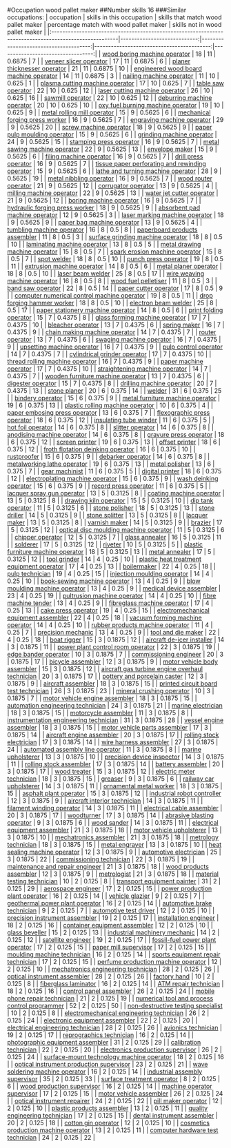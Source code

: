 #Occupation wood pallet maker
##Number skills 16
###Similar occupations:
| occupation                                                                                            |   skills in this occupation |   skills that match wood pallet maker |   percentage match with wood pallet maker |   skills not in wood pallet maker |
|:------------------------------------------------------------------------------------------------------|----------------------------:|--------------------------------------:|------------------------------------------:|----------------------------------:|
| [wood boring machine operator](wood_boring_machine_operator.md)                                       |                          18 |                                    11 |                                    0.6875 |                                 7 |
| [veneer slicer operator](veneer_slicer_operator.md)                                                   |                          17 |                                    11 |                                    0.6875 |                                 6 |
| [planer thicknesser operator](planer_thicknesser_operator.md)                                         |                          21 |                                    11 |                                    0.6875 |                                10 |
| [engineered wood board machine operator](engineered_wood_board_machine_operator.md)                   |                          14 |                                    11 |                                    0.6875 |                                 3 |
| [nailing machine operator](nailing_machine_operator.md)                                               |                          11 |                                    10 |                                    0.625  |                                 1 |
| [plasma cutting machine operator](plasma_cutting_machine_operator.md)                                 |                          17 |                                    10 |                                    0.625  |                                 7 |
| [table saw operator](table_saw_operator.md)                                                           |                          22 |                                    10 |                                    0.625  |                                12 |
| [laser cutting machine operator](laser_cutting_machine_operator.md)                                   |                          26 |                                    10 |                                    0.625  |                                16 |
| [sawmill operator](sawmill_operator.md)                                                               |                          22 |                                    10 |                                    0.625  |                                12 |
| [deburring machine operator](deburring_machine_operator.md)                                           |                          20 |                                    10 |                                    0.625  |                                10 |
| [oxy fuel burning machine operator](oxy_fuel_burning_machine_operator.md)                             |                          19 |                                    10 |                                    0.625  |                                 9 |
| [metal rolling mill operator](metal_rolling_mill_operator.md)                                         |                          15 |                                     9 |                                    0.5625 |                                 6 |
| [mechanical forging press worker](mechanical_forging_press_worker.md)                                 |                          16 |                                     9 |                                    0.5625 |                                 7 |
| [engraving machine operator](engraving_machine_operator.md)                                           |                          29 |                                     9 |                                    0.5625 |                                20 |
| [screw machine operator](screw_machine_operator.md)                                                   |                          18 |                                     9 |                                    0.5625 |                                 9 |
| [paper pulp moulding operator](paper_pulp_moulding_operator.md)                                       |                          15 |                                     9 |                                    0.5625 |                                 6 |
| [grinding machine operator](grinding_machine_operator.md)                                             |                          24 |                                     9 |                                    0.5625 |                                15 |
| [stamping press operator](stamping_press_operator.md)                                                 |                          16 |                                     9 |                                    0.5625 |                                 7 |
| [metal sawing machine operator](metal_sawing_machine_operator.md)                                     |                          22 |                                     9 |                                    0.5625 |                                13 |
| [envelope maker](envelope_maker.md)                                                                   |                          15 |                                     9 |                                    0.5625 |                                 6 |
| [filing machine operator](filing_machine_operator.md)                                                 |                          16 |                                     9 |                                    0.5625 |                                 7 |
| [drill press operator](drill_press_operator.md)                                                       |                          16 |                                     9 |                                    0.5625 |                                 7 |
| [tissue paper perforating and rewinding operator](tissue_paper_perforating_and_rewinding_operator.md) |                          15 |                                     9 |                                    0.5625 |                                 6 |
| [lathe and turning machine operator](lathe_and_turning_machine_operator.md)                           |                          28 |                                     9 |                                    0.5625 |                                19 |
| [metal nibbling operator](metal_nibbling_operator.md)                                                 |                          16 |                                     9 |                                    0.5625 |                                 7 |
| [wood router operator](wood_router_operator.md)                                                       |                          21 |                                     9 |                                    0.5625 |                                12 |
| [corrugator operator](corrugator_operator.md)                                                         |                          13 |                                     9 |                                    0.5625 |                                 4 |
| [milling machine operator](milling_machine_operator.md)                                               |                          22 |                                     9 |                                    0.5625 |                                13 |
| [water jet cutter operator](water_jet_cutter_operator.md)                                             |                          21 |                                     9 |                                    0.5625 |                                12 |
| [boring machine operator](boring_machine_operator.md)                                                 |                          16 |                                     9 |                                    0.5625 |                                 7 |
| [hydraulic forging press worker](hydraulic_forging_press_worker.md)                                   |                          18 |                                     9 |                                    0.5625 |                                 9 |
| [absorbent pad machine operator](absorbent_pad_machine_operator.md)                                   |                          12 |                                     9 |                                    0.5625 |                                 3 |
| [laser marking machine operator](laser_marking_machine_operator.md)                                   |                          18 |                                     9 |                                    0.5625 |                                 9 |
| [paper bag machine operator](paper_bag_machine_operator.md)                                           |                          13 |                                     9 |                                    0.5625 |                                 4 |
| [tumbling machine operator](tumbling_machine_operator.md)                                             |                          16 |                                     8 |                                    0.5    |                                 8 |
| [paperboard products assembler](paperboard_products_assembler.md)                                     |                          11 |                                     8 |                                    0.5    |                                 3 |
| [surface grinding machine operator](surface_grinding_machine_operator.md)                             |                          18 |                                     8 |                                    0.5    |                                10 |
| [laminating machine operator](laminating_machine_operator.md)                                         |                          13 |                                     8 |                                    0.5    |                                 5 |
| [metal drawing machine operator](metal_drawing_machine_operator.md)                                   |                          15 |                                     8 |                                    0.5    |                                 7 |
| [spark erosion machine operator](spark_erosion_machine_operator.md)                                   |                          15 |                                     8 |                                    0.5    |                                 7 |
| [spot welder](spot_welder.md)                                                                         |                          18 |                                     8 |                                    0.5    |                                10 |
| [punch press operator](punch_press_operator.md)                                                       |                          19 |                                     8 |                                    0.5    |                                11 |
| [extrusion machine operator](extrusion_machine_operator.md)                                           |                          14 |                                     8 |                                    0.5    |                                 6 |
| [metal planer operator](metal_planer_operator.md)                                                     |                          18 |                                     8 |                                    0.5    |                                10 |
| [laser beam welder](laser_beam_welder.md)                                                             |                          25 |                                     8 |                                    0.5    |                                17 |
| [wire weaving machine operator](wire_weaving_machine_operator.md)                                     |                          16 |                                     8 |                                    0.5    |                                 8 |
| [wood fuel pelletiser](wood_fuel_pelletiser.md)                                                       |                          11 |                                     8 |                                    0.5    |                                 3 |
| [band saw operator](band_saw_operator.md)                                                             |                          22 |                                     8 |                                    0.5    |                                14 |
| [paper cutter operator](paper_cutter_operator.md)                                                     |                          17 |                                     8 |                                    0.5    |                                 9 |
| [computer numerical control machine operator](computer_numerical_control_machine_operator.md)         |                          19 |                                     8 |                                    0.5    |                                11 |
| [drop forging hammer worker](drop_forging_hammer_worker.md)                                           |                          18 |                                     8 |                                    0.5    |                                10 |
| [electron beam welder](electron_beam_welder.md)                                                       |                          25 |                                     8 |                                    0.5    |                                17 |
| [paper stationery machine operator](paper_stationery_machine_operator.md)                             |                          14 |                                     8 |                                    0.5    |                                 6 |
| [print folding operator](print_folding_operator.md)                                                   |                          15 |                                     7 |                                    0.4375 |                                 8 |
| [glass forming machine operator](glass_forming_machine_operator.md)                                   |                          17 |                                     7 |                                    0.4375 |                                10 |
| [bleacher operator](bleacher_operator.md)                                                             |                          13 |                                     7 |                                    0.4375 |                                 6 |
| [spring maker](spring_maker.md)                                                                       |                          16 |                                     7 |                                    0.4375 |                                 9 |
| [chain making machine operator](chain_making_machine_operator.md)                                     |                          14 |                                     7 |                                    0.4375 |                                 7 |
| [router operator](router_operator.md)                                                                 |                          13 |                                     7 |                                    0.4375 |                                 6 |
| [swaging machine operator](swaging_machine_operator.md)                                               |                          16 |                                     7 |                                    0.4375 |                                 9 |
| [upsetting machine operator](upsetting_machine_operator.md)                                           |                          16 |                                     7 |                                    0.4375 |                                 9 |
| [pulp control operator](pulp_control_operator.md)                                                     |                          14 |                                     7 |                                    0.4375 |                                 7 |
| [cylindrical grinder operator](cylindrical_grinder_operator.md)                                       |                          17 |                                     7 |                                    0.4375 |                                10 |
| [thread rolling machine operator](thread_rolling_machine_operator.md)                                 |                          16 |                                     7 |                                    0.4375 |                                 9 |
| [paper machine operator](paper_machine_operator.md)                                                   |                          17 |                                     7 |                                    0.4375 |                                10 |
| [straightening machine operator](straightening_machine_operator.md)                                   |                          14 |                                     7 |                                    0.4375 |                                 7 |
| [wooden furniture machine operator](wooden_furniture_machine_operator.md)                             |                          13 |                                     7 |                                    0.4375 |                                 6 |
| [digester operator](digester_operator.md)                                                             |                          15 |                                     7 |                                    0.4375 |                                 8 |
| [drilling machine operator](drilling_machine_operator.md)                                             |                          20 |                                     7 |                                    0.4375 |                                13 |
| [stone planer](stone_planer.md)                                                                       |                          20 |                                     6 |                                    0.375  |                                14 |
| [welder](welder.md)                                                                                   |                          31 |                                     6 |                                    0.375  |                                25 |
| [bindery operator](bindery_operator.md)                                                               |                          15 |                                     6 |                                    0.375  |                                 9 |
| [metal furniture machine operator](metal_furniture_machine_operator.md)                               |                          19 |                                     6 |                                    0.375  |                                13 |
| [plastic rolling machine operator](plastic_rolling_machine_operator.md)                               |                          10 |                                     6 |                                    0.375  |                                 4 |
| [paper embosing press operator](paper_embosing_press_operator.md)                                     |                          13 |                                     6 |                                    0.375  |                                 7 |
| [flexographic press operator](flexographic_press_operator.md)                                         |                          18 |                                     6 |                                    0.375  |                                12 |
| [insulating tube winder](insulating_tube_winder.md)                                                   |                          11 |                                     6 |                                    0.375  |                                 5 |
| [hot foil operator](hot_foil_operator.md)                                                             |                          14 |                                     6 |                                    0.375  |                                 8 |
| [slitter operator](slitter_operator.md)                                                               |                          14 |                                     6 |                                    0.375  |                                 8 |
| [anodising machine operator](anodising_machine_operator.md)                                           |                          14 |                                     6 |                                    0.375  |                                 8 |
| [gravure press operator](gravure_press_operator.md)                                                   |                          18 |                                     6 |                                    0.375  |                                12 |
| [screen printer](screen_printer.md)                                                                   |                          19 |                                     6 |                                    0.375  |                                13 |
| [offset printer](offset_printer.md)                                                                   |                          18 |                                     6 |                                    0.375  |                                12 |
| [froth flotation deinking operator](froth_flotation_deinking_operator.md)                             |                          16 |                                     6 |                                    0.375  |                                10 |
| [rustproofer](rustproofer.md)                                                                         |                          15 |                                     6 |                                    0.375  |                                 9 |
| [debarker operator](debarker_operator.md)                                                             |                          14 |                                     6 |                                    0.375  |                                 8 |
| [metalworking lathe operator](metalworking_lathe_operator.md)                                         |                          19 |                                     6 |                                    0.375  |                                13 |
| [metal polisher](metal_polisher.md)                                                                   |                          13 |                                     6 |                                    0.375  |                                 7 |
| [gear machinist](gear_machinist.md)                                                                   |                          11 |                                     6 |                                    0.375  |                                 5 |
| [digital printer](digital_printer.md)                                                                 |                          18 |                                     6 |                                    0.375  |                                12 |
| [electroplating machine operator](electroplating_machine_operator.md)                                 |                          15 |                                     6 |                                    0.375  |                                 9 |
| [wash deinking operator](wash_deinking_operator.md)                                                   |                          15 |                                     6 |                                    0.375  |                                 9 |
| [record press operator](record_press_operator.md)                                                     |                          11 |                                     6 |                                    0.375  |                                 5 |
| [lacquer spray gun operator](lacquer_spray_gun_operator.md)                                           |                          13 |                                     5 |                                    0.3125 |                                 8 |
| [coating machine operator](coating_machine_operator.md)                                               |                          13 |                                     5 |                                    0.3125 |                                 8 |
| [drawing kiln operator](drawing_kiln_operator.md)                                                     |                          15 |                                     5 |                                    0.3125 |                                10 |
| [dip tank operator](dip_tank_operator.md)                                                             |                          11 |                                     5 |                                    0.3125 |                                 6 |
| [stone polisher](stone_polisher.md)                                                                   |                          18 |                                     5 |                                    0.3125 |                                13 |
| [stone driller](stone_driller.md)                                                                     |                          14 |                                     5 |                                    0.3125 |                                 9 |
| [stone splitter](stone_splitter.md)                                                                   |                          13 |                                     5 |                                    0.3125 |                                 8 |
| [lacquer maker](lacquer_maker.md)                                                                     |                          13 |                                     5 |                                    0.3125 |                                 8 |
| [varnish maker](varnish_maker.md)                                                                     |                          14 |                                     5 |                                    0.3125 |                                 9 |
| [brazier](brazier.md)                                                                                 |                          17 |                                     5 |                                    0.3125 |                                12 |
| [optical disc moulding machine operator](optical_disc_moulding_machine_operator.md)                   |                          11 |                                     5 |                                    0.3125 |                                 6 |
| [chipper operator](chipper_operator.md)                                                               |                          12 |                                     5 |                                    0.3125 |                                 7 |
| [glass annealer](glass_annealer.md)                                                                   |                          16 |                                     5 |                                    0.3125 |                                11 |
| [solderer](solderer.md)                                                                               |                          17 |                                     5 |                                    0.3125 |                                12 |
| [riveter](riveter.md)                                                                                 |                          10 |                                     5 |                                    0.3125 |                                 5 |
| [plastic furniture machine operator](plastic_furniture_machine_operator.md)                           |                          18 |                                     5 |                                    0.3125 |                                13 |
| [metal annealer](metal_annealer.md)                                                                   |                          17 |                                     5 |                                    0.3125 |                                12 |
| [tool grinder](tool_grinder.md)                                                                       |                          14 |                                     4 |                                    0.25   |                                10 |
| [plastic heat treatment equipment operator](plastic_heat_treatment_equipment_operator.md)             |                          17 |                                     4 |                                    0.25   |                                13 |
| [boilermaker](boilermaker.md)                                                                         |                          22 |                                     4 |                                    0.25   |                                18 |
| [pulp technician](pulp_technician.md)                                                                 |                          19 |                                     4 |                                    0.25   |                                15 |
| [injection moulding operator](injection_moulding_operator.md)                                         |                          14 |                                     4 |                                    0.25   |                                10 |
| [book-sewing machine operator](book-sewing_machine_operator.md)                                       |                          13 |                                     4 |                                    0.25   |                                 9 |
| [blow moulding machine operator](blow_moulding_machine_operator.md)                                   |                          13 |                                     4 |                                    0.25   |                                 9 |
| [medical device assembler](medical_device_assembler.md)                                               |                          23 |                                     4 |                                    0.25   |                                19 |
| [pultrusion machine operator](pultrusion_machine_operator.md)                                         |                          14 |                                     4 |                                    0.25   |                                10 |
| [fibre machine tender](fibre_machine_tender.md)                                                       |                          13 |                                     4 |                                    0.25   |                                 9 |
| [fibreglass machine operator](fibreglass_machine_operator.md)                                         |                          17 |                                     4 |                                    0.25   |                                13 |
| [cake press operator](cake_press_operator.md)                                                         |                          19 |                                     4 |                                    0.25   |                                15 |
| [electromechanical equipment assembler](electromechanical_equipment_assembler.md)                     |                          22 |                                     4 |                                    0.25   |                                18 |
| [vacuum forming machine operator](vacuum_forming_machine_operator.md)                                 |                          14 |                                     4 |                                    0.25   |                                10 |
| [rubber products machine operator](rubber_products_machine_operator.md)                               |                          11 |                                     4 |                                    0.25   |                                 7 |
| [precision mechanic](precision_mechanic.md)                                                           |                          13 |                                     4 |                                    0.25   |                                 9 |
| [tool and die maker](tool_and_die_maker.md)                                                           |                          22 |                                     4 |                                    0.25   |                                18 |
| [boat rigger](boat_rigger.md)                                                                         |                          15 |                                     3 |                                    0.1875 |                                12 |
| [aircraft de-icer installer](aircraft_de-icer_installer.md)                                           |                          14 |                                     3 |                                    0.1875 |                                11 |
| [power plant control room operator](power_plant_control_room_operator.md)                             |                          22 |                                     3 |                                    0.1875 |                                19 |
| [edge bander operator](edge_bander_operator.md)                                                       |                          10 |                                     3 |                                    0.1875 |                                 7 |
| [commissioning engineer](commissioning_engineer.md)                                                   |                          20 |                                     3 |                                    0.1875 |                                17 |
| [bicycle assembler](bicycle_assembler.md)                                                             |                          12 |                                     3 |                                    0.1875 |                                 9 |
| [motor vehicle body assembler](motor_vehicle_body_assembler.md)                                       |                          15 |                                     3 |                                    0.1875 |                                12 |
| [aircraft gas turbine engine overhaul technician](aircraft_gas_turbine_engine_overhaul_technician.md) |                          20 |                                     3 |                                    0.1875 |                                17 |
| [pottery and porcelain caster](pottery_and_porcelain_caster.md)                                       |                          12 |                                     3 |                                    0.1875 |                                 9 |
| [aircraft assembler](aircraft_assembler.md)                                                           |                          18 |                                     3 |                                    0.1875 |                                15 |
| [printed circuit board test technician](printed_circuit_board_test_technician.md)                     |                          26 |                                     3 |                                    0.1875 |                                23 |
| [mineral crushing operator](mineral_crushing_operator.md)                                             |                          10 |                                     3 |                                    0.1875 |                                 7 |
| [motor vehicle engine assembler](motor_vehicle_engine_assembler.md)                                   |                          18 |                                     3 |                                    0.1875 |                                15 |
| [automation engineering technician](automation_engineering_technician.md)                             |                          24 |                                     3 |                                    0.1875 |                                21 |
| [marine electrician](marine_electrician.md)                                                           |                          18 |                                     3 |                                    0.1875 |                                15 |
| [motorcycle assembler](motorcycle_assembler.md)                                                       |                          11 |                                     3 |                                    0.1875 |                                 8 |
| [instrumentation engineering technician](instrumentation_engineering_technician.md)                   |                          31 |                                     3 |                                    0.1875 |                                28 |
| [vessel engine assembler](vessel_engine_assembler.md)                                                 |                          18 |                                     3 |                                    0.1875 |                                15 |
| [motor vehicle parts assembler](motor_vehicle_parts_assembler.md)                                     |                          17 |                                     3 |                                    0.1875 |                                14 |
| [aircraft engine assembler](aircraft_engine_assembler.md)                                             |                          20 |                                     3 |                                    0.1875 |                                17 |
| [rolling stock electrician](rolling_stock_electrician.md)                                             |                          17 |                                     3 |                                    0.1875 |                                14 |
| [wire harness assembler](wire_harness_assembler.md)                                                   |                          27 |                                     3 |                                    0.1875 |                                24 |
| [automated assembly line operator](automated_assembly_line_operator.md)                               |                          11 |                                     3 |                                    0.1875 |                                 8 |
| [marine upholsterer](marine_upholsterer.md)                                                           |                          13 |                                     3 |                                    0.1875 |                                10 |
| [precision device inspector](precision_device_inspector.md)                                           |                          14 |                                     3 |                                    0.1875 |                                11 |
| [rolling stock assembler](rolling_stock_assembler.md)                                                 |                          17 |                                     3 |                                    0.1875 |                                14 |
| [battery assembler](battery_assembler.md)                                                             |                          20 |                                     3 |                                    0.1875 |                                17 |
| [wood treater](wood_treater.md)                                                                       |                          15 |                                     3 |                                    0.1875 |                                12 |
| [electric meter technician](electric_meter_technician.md)                                             |                          18 |                                     3 |                                    0.1875 |                                15 |
| [greaser](greaser.md)                                                                                 |                           9 |                                     3 |                                    0.1875 |                                 6 |
| [railway car upholsterer](railway_car_upholsterer.md)                                                 |                          14 |                                     3 |                                    0.1875 |                                11 |
| [ornamental metal worker](ornamental_metal_worker.md)                                                 |                          18 |                                     3 |                                    0.1875 |                                15 |
| [asphalt plant operator](asphalt_plant_operator.md)                                                   |                          15 |                                     3 |                                    0.1875 |                                12 |
| [industrial robot controller](industrial_robot_controller.md)                                         |                          12 |                                     3 |                                    0.1875 |                                 9 |
| [aircraft interior technician](aircraft_interior_technician.md)                                       |                          14 |                                     3 |                                    0.1875 |                                11 |
| [filament winding operator](filament_winding_operator.md)                                             |                          14 |                                     3 |                                    0.1875 |                                11 |
| [electrical cable assembler](electrical_cable_assembler.md)                                           |                          20 |                                     3 |                                    0.1875 |                                17 |
| [woodturner](woodturner.md)                                                                           |                          17 |                                     3 |                                    0.1875 |                                14 |
| [abrasive blasting operator](abrasive_blasting_operator.md)                                           |                           9 |                                     3 |                                    0.1875 |                                 6 |
| [wood sander](wood_sander.md)                                                                         |                          14 |                                     3 |                                    0.1875 |                                11 |
| [electrical equipment assembler](electrical_equipment_assembler.md)                                   |                          21 |                                     3 |                                    0.1875 |                                18 |
| [motor vehicle upholsterer](motor_vehicle_upholsterer.md)                                             |                          13 |                                     3 |                                    0.1875 |                                10 |
| [mechatronics assembler](mechatronics_assembler.md)                                                   |                          21 |                                     3 |                                    0.1875 |                                18 |
| [metrology technician](metrology_technician.md)                                                       |                          18 |                                     3 |                                    0.1875 |                                15 |
| [metal engraver](metal_engraver.md)                                                                   |                          13 |                                     3 |                                    0.1875 |                                10 |
| [heat sealing machine operator](heat_sealing_machine_operator.md)                                     |                          12 |                                     3 |                                    0.1875 |                                 9 |
| [automotive electrician](automotive_electrician.md)                                                   |                          25 |                                     3 |                                    0.1875 |                                22 |
| [commissioning technician](commissioning_technician.md)                                               |                          22 |                                     3 |                                    0.1875 |                                19 |
| [maintenance and repair engineer](maintenance_and_repair_engineer.md)                                 |                          21 |                                     3 |                                    0.1875 |                                18 |
| [wood products assembler](wood_products_assembler.md)                                                 |                          12 |                                     3 |                                    0.1875 |                                 9 |
| [metrologist](metrologist.md)                                                                         |                          21 |                                     3 |                                    0.1875 |                                18 |
| [material testing technician](material_testing_technician.md)                                         |                          10 |                                     2 |                                    0.125  |                                 8 |
| [transport equipment painter](transport_equipment_painter.md)                                         |                          31 |                                     2 |                                    0.125  |                                29 |
| [aerospace engineer](aerospace_engineer.md)                                                           |                          17 |                                     2 |                                    0.125  |                                15 |
| [power production plant operator](power_production_plant_operator.md)                                 |                          16 |                                     2 |                                    0.125  |                                14 |
| [vehicle glazier](vehicle_glazier.md)                                                                 |                           9 |                                     2 |                                    0.125  |                                 7 |
| [geothermal power plant operator](geothermal_power_plant_operator.md)                                 |                          16 |                                     2 |                                    0.125  |                                14 |
| [automotive brake technician](automotive_brake_technician.md)                                         |                           9 |                                     2 |                                    0.125  |                                 7 |
| [automotive test driver](automotive_test_driver.md)                                                   |                          12 |                                     2 |                                    0.125  |                                10 |
| [precision instrument assembler](precision_instrument_assembler.md)                                   |                          19 |                                     2 |                                    0.125  |                                17 |
| [installation engineer](installation_engineer.md)                                                     |                          18 |                                     2 |                                    0.125  |                                16 |
| [container equipment assembler](container_equipment_assembler.md)                                     |                          12 |                                     2 |                                    0.125  |                                10 |
| [glass beveller](glass_beveller.md)                                                                   |                          15 |                                     2 |                                    0.125  |                                13 |
| [industrial machinery mechanic](industrial_machinery_mechanic.md)                                     |                          14 |                                     2 |                                    0.125  |                                12 |
| [satellite engineer](satellite_engineer.md)                                                           |                          19 |                                     2 |                                    0.125  |                                17 |
| [fossil-fuel power plant operator](fossil-fuel_power_plant_operator.md)                               |                          17 |                                     2 |                                    0.125  |                                15 |
| [paper mill supervisor](paper_mill_supervisor.md)                                                     |                          17 |                                     2 |                                    0.125  |                                15 |
| [moulding machine technician](moulding_machine_technician.md)                                         |                          16 |                                     2 |                                    0.125  |                                14 |
| [sports equipment repair technician](sports_equipment_repair_technician.md)                           |                          17 |                                     2 |                                    0.125  |                                15 |
| [perfume production machine operator](perfume_production_machine_operator.md)                         |                          12 |                                     2 |                                    0.125  |                                10 |
| [mechatronics engineering technician](mechatronics_engineering_technician.md)                         |                          28 |                                     2 |                                    0.125  |                                26 |
| [optical instrument assembler](optical_instrument_assembler.md)                                       |                          28 |                                     2 |                                    0.125  |                                26 |
| [factory hand](factory_hand.md)                                                                       |                          10 |                                     2 |                                    0.125  |                                 8 |
| [fiberglass laminator](fiberglass_laminator.md)                                                       |                          16 |                                     2 |                                    0.125  |                                14 |
| [ATM repair technician](ATM_repair_technician.md)                                                     |                          18 |                                     2 |                                    0.125  |                                16 |
| [control panel assembler](control_panel_assembler.md)                                                 |                          26 |                                     2 |                                    0.125  |                                24 |
| [mobile phone repair technician](mobile_phone_repair_technician.md)                                   |                          21 |                                     2 |                                    0.125  |                                19 |
| [numerical tool and process control programmer](numerical_tool_and_process_control_programmer.md)     |                          52 |                                     2 |                                    0.125  |                                50 |
| [non-destructive testing specialist](non-destructive_testing_specialist.md)                           |                          10 |                                     2 |                                    0.125  |                                 8 |
| [electromechanical engineering technician](electromechanical_engineering_technician.md)               |                          26 |                                     2 |                                    0.125  |                                24 |
| [electronic equipment assembler](electronic_equipment_assembler.md)                                   |                          22 |                                     2 |                                    0.125  |                                20 |
| [electrical engineering technician](electrical_engineering_technician.md)                             |                          28 |                                     2 |                                    0.125  |                                26 |
| [avionics technician](avionics_technician.md)                                                         |                          19 |                                     2 |                                    0.125  |                                17 |
| [reprographics technician](reprographics_technician.md)                                               |                          16 |                                     2 |                                    0.125  |                                14 |
| [photographic equipment assembler](photographic_equipment_assembler.md)                               |                          31 |                                     2 |                                    0.125  |                                29 |
| [calibration technician](calibration_technician.md)                                                   |                          22 |                                     2 |                                    0.125  |                                20 |
| [electronics production supervisor](electronics_production_supervisor.md)                             |                          26 |                                     2 |                                    0.125  |                                24 |
| [surface-mount technology machine operator](surface-mount_technology_machine_operator.md)             |                          18 |                                     2 |                                    0.125  |                                16 |
| [optical instrument production supervisor](optical_instrument_production_supervisor.md)               |                          23 |                                     2 |                                    0.125  |                                21 |
| [wave soldering machine operator](wave_soldering_machine_operator.md)                                 |                          16 |                                     2 |                                    0.125  |                                14 |
| [industrial assembly supervisor](industrial_assembly_supervisor.md)                                   |                          35 |                                     2 |                                    0.125  |                                33 |
| [surface treatment operator](surface_treatment_operator.md)                                           |                           8 |                                     2 |                                    0.125  |                                 6 |
| [wood production supervisor](wood_production_supervisor.md)                                           |                          16 |                                     2 |                                    0.125  |                                14 |
| [machine operator supervisor](machine_operator_supervisor.md)                                         |                          17 |                                     2 |                                    0.125  |                                15 |
| [motor vehicle assembler](motor_vehicle_assembler.md)                                                 |                          26 |                                     2 |                                    0.125  |                                24 |
| [optical instrument repairer](optical_instrument_repairer.md)                                         |                          24 |                                     2 |                                    0.125  |                                22 |
| [pill maker operator](pill_maker_operator.md)                                                         |                          12 |                                     2 |                                    0.125  |                                10 |
| [plastic products assembler](plastic_products_assembler.md)                                           |                          13 |                                     2 |                                    0.125  |                                11 |
| [quality engineering technician](quality_engineering_technician.md)                                   |                          17 |                                     2 |                                    0.125  |                                15 |
| [dental instrument assembler](dental_instrument_assembler.md)                                         |                          20 |                                     2 |                                    0.125  |                                18 |
| [cotton gin operator](cotton_gin_operator.md)                                                         |                          12 |                                     2 |                                    0.125  |                                10 |
| [cosmetics production machine operator](cosmetics_production_machine_operator.md)                     |                          13 |                                     2 |                                    0.125  |                                11 |
| [computer hardware test technician](computer_hardware_test_technician.md)                             |                          24 |                                     2 |                                    0.125  |                                22 |
